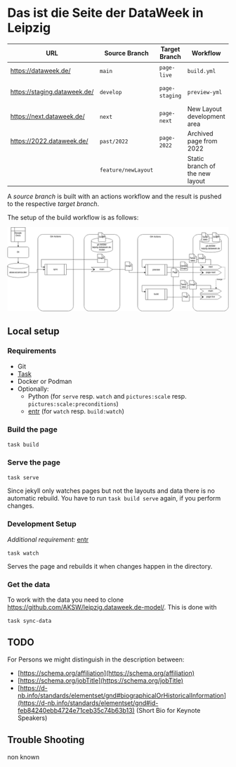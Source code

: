 # Das ist die Seite der DataWeek in Leipzig

| URL     | Source Branch | Target Branch | Workflow | Description |
|---------|---------------|---------------|----------|-------------|
| https://dataweek.de/ | `main` | `page-live` | `build.yml` | Live |
| https://staging.dataweek.de/ | `develop` | `page-staging` | `preview-yml` | Staging/development preview for the Live page  |
| https://next.dataweek.de/ | `next` | `page-next` | New Layout development area |
| https://2022.dataweek.de/ | `past/2022` | `page-2022` | Archived page from 2022 |
| | `feature/newLayout` | | Static branch of the new layout |

A *source branch* is built with an actions workflow and the result is pushed to the respective *target branch*.

The setup of the build workflow is as follows:

![Build Workflow](docu/page-build-setup.png)

## Local setup

### Requirements

- Git
- [Task](https://taskfile.dev/)
- Docker or Podman
- Optionally:
  - Python (for `serve` resp. `watch` and `pictures:scale` resp. `pictures:scale:preconditions`)
  - [entr](http://eradman.com/entrproject/) (for `watch` resp. `build:watch`)

### Build the page

```
task build
```

### Serve the page

```
task serve
```

Since jekyll only watches pages but not the layouts and data there is no automatic rebuild. You have to run `task build serve` again, if you perform changes.

### Development Setup

*Additional requirement:* [entr](http://eradman.com/entrproject/)

```
task watch
```

Serves the page and rebuilds it when changes happen in the directory.


### Get the data

To work with the data you need to clone https://github.com/AKSW/leipzig.dataweek.de-model/. This is done with

```
task sync-data
```

## TODO

For Persons we might distinguish in the description between:
- [https://schema.org/affiliation](https://schema.org/affiliation)
- [https://schema.org/jobTitle](https://schema.org/jobTitle)
- [https://d-nb.info/standards/elementset/gnd#biographicalOrHistoricalInformation](https://d-nb.info/standards/elementset/gnd#id-feb84240ebb4724e71ceb35c74b63b13) (Short Bio for Keynote Speakers)

## Trouble Shooting

non known

